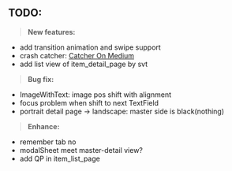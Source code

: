 ## TODO:
>**New features:**
 - add transition animation and swipe support
 - crash catcher: [Catcher On Medium](https://medium.com/flutter-community/handling-flutter-errors-with-catcher-efce74397862)
 - add list view of item_detail_page by svt
 
>**Bug fix:**
 - ImageWithText: image pos shift with alignment
 - focus problem when shift to next TextField
 - portrait detail page -> landscape: master side is black(nothing)                                                                                                                                                                                                                                                                                                                                                                                                                                                                                                                                                                                                                                                                                                                                                                                                                                                                                                                                                                                                                                                                                                                                                                                                                                                                                                                                                                                                                                                                                                                                                                                                                                                                                                                                                                                                                                                     
 
>**Enhance:**
 - remember tab no
 - modalSheet meet master-detail view?
 - add QP in item_list_page 
